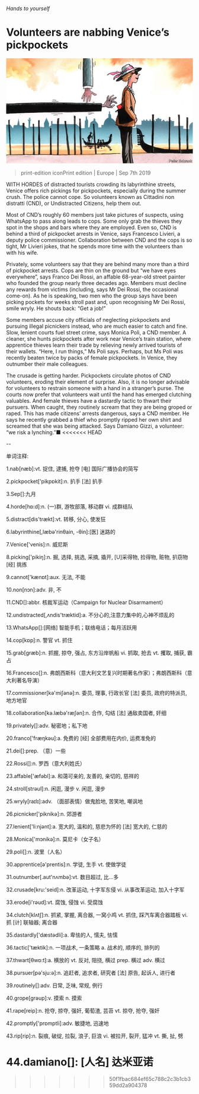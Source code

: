 ###### Hands to yourself

# Volunteers are nabbing Venice’s pickpockets 

![image](images/20190907_EUD001_0.jpg) 

> print-edition iconPrint edition | Europe | Sep 7th 2019 

WITH HORDES of distracted tourists crowding its labyrinthine streets, Venice offers rich pickings for pickpockets, especially during the summer crush. The police cannot cope. So volunteers known as Cittadini non distratti (CND), or Undistracted Citizens, help them out. 

Most of CND’s roughly 60 members just take pictures of suspects, using WhatsApp to pass along leads to cops. Some only grab the thieves they spot in the shops and bars where they are employed. Even so, CND is behind a third of pickpocket arrests in Venice, says Francesco Livieri, a deputy police commissioner. Collaboration between CND and the cops is so tight, Mr Livieri jokes, that he spends more time with the volunteers than with his wife. 

Privately, some volunteers say that they are behind many more than a third of pickpocket arrests. Cops are thin on the ground but “we have eyes everywhere”, says Franco Dei Rossi, an affable 68-year-old street painter who founded the group nearly three decades ago. Members must decline any rewards from victims (including, says Mr Dei Rossi, the occasional come-on). As he is speaking, two men who the group says have been picking pockets for weeks stroll past and, upon recognising Mr Dei Rossi, smile wryly. He shouts back: “Get a job!” 

Some members accuse city officials of neglecting pickpockets and pursuing illegal picnickers instead, who are much easier to catch and fine. Slow, lenient courts fuel street crime, says Monica Poli, a CND member. A cleaner, she hunts pickpockets after work near Venice’s train station, where apprentice thieves learn their trade by relieving newly arrived tourists of their wallets. “Here, I run things,” Ms Poli says. Perhaps, but Ms Poli was recently beaten twice by packs of female pickpockets. In Venice, they outnumber their male colleagues. 

The crusade is getting harder. Pickpockets circulate photos of CND volunteers, eroding their element of surprise. Also, it is no longer advisable for volunteers to restrain someone with a hand in a stranger’s purse. The courts now prefer that volunteers wait until the hand has emerged clutching valuables. And female thieves have a dastardly tactic to thwart their pursuers. When caught, they routinely scream that they are being groped or raped. This has made citizens’ arrests dangerous, says a CND member. He says he recently grabbed a thief who promptly ripped her own shirt and screamed that she was being attacked. Says Damiano Gizzi, a volunteer: “we risk a lynching.”■ 
<<<<<<< HEAD

-- 

 单词注释:

1.nab[næb]:vt. 捉住, 逮捕, 抢夺 [电] 国际广播协会的简写 

2.pickpocket['pikpɒkit]:n. 扒手 [法] 扒手 

3.Sep[]:九月 

4.horde[hɒ:d]:n. (一)群, 游牧部落, 移动群 vi. 成群结队 

5.distract[dis'trækt]:vt. 转移, 分心, 使发狂 

6.labyrinthine[,læbә'rinθain, -θin]:[医] 迷路的 

7.Venice['venis]:n. 威尼斯 

8.picking['pikiŋ]:n. 掘, 选择, 挑选, 采摘, 撬开, [U]采得物, 捡得物, 赃物, 扒窃物 [经] 挑拣 

9.cannot['kænɒt]:aux. 无法, 不能 

10.non[nɔn]:adv. 非, 不 

11.CND[]:abbr. 核裁军运动（Campaign for Nuclear Disarmament） 

12.undistracted[,ʌndis'træktid]:a. 不分心的,注意力集中的,心神不烦乱的 

13.WhatsApp[]:[网络] 智能手机；联络电话；每月活跃用 

14.cop[kɒp]:n. 警官 vt. 抓住 

15.grab[græb]:n. 抓握, 掠夺, 强占, 东方沿岸帆船 vi. 抓取, 抢去 vt. 攫取, 捕获, 霸占 

16.Francesco[]:n. 弗朗西斯科（意大利文艺复兴时期著名作家）；弗朗西斯科（意大利著名导演） 

17.commissioner[kә'miʃәnә]:n. 委员, 理事, 行政长官 [法] 委员, 政府的特派员, 地方地官 

18.collaboration[kә.læbә'ræʃәn]:n. 合作, 勾结 [法] 通敌卖国者, 奸细 

19.privately[]:adv. 秘密地；私下地 

20.franco['fræŋkәu]:a. 免费的 [经] 全部费用在内价, 运费准免的 

21.dei[]:prep. （意）一些 

22.Rossi[]:n. 罗西（意大利姓氏） 

23.affable['æfәbl]:a. 和蔼可亲的, 友善的, 亲切的, 慈祥的 

24.stroll[strәul]:n. 闲逛, 漫步 v. 闲逛, 漫步 

25.wryly[raɪlɪ]:adv. （面部表情）做鬼脸地, 苦笑地, 嘲讽地 

26.picnicker['piknikә]:n. 郊游者 

27.lenient['li:njәnt]:a. 宽大的, 温和的, 慈悲为怀的 [法] 宽大的, 仁慈的 

28.Monica['mɔnikә]:n. 莫尼卡（女子名） 

29.poli[]:n. 波里（人名） 

30.apprentice[ә'prentis]:n. 学徒, 生手 vt. 使做学徒 

31.outnumber[.aut'nʌmbә]:vt. 数目超过, 比...多 

32.crusade[kru:'seid]:n. 改革运动, 十字军东侵 vi. 从事改革运动, 加入十字军 

33.erode[i'rәud]:vt. 腐蚀, 侵蚀 vi. 受腐蚀 

34.clutch[klʌtʃ]:n. 抓紧, 掌握, 离合器, 一窝小鸡 vt. 抓住, 踩汽车离合器踏板 vi. 抓 [计] 联轴器; 离合器 

35.dastardly['dæstәdli]:a. 卑怯的人, 懦夫, 怯懦 

36.tactic['tæktik]:n. 一项战术, 一条策略 a. 战术的, 顺序的, 排列的 

37.thwart[θwɒ:t]:a. 横放的 vt. 反对, 阻挠, 横过 prep. 横过 adv. 横过 

38.pursuer[pә'sju:ә]:n. 追赶者, 追求者, 研究者 [法] 原告, 起诉人, 进行者 

39.routinely[]:adv. 日常, 乏味, 常规, 例行 

40.grope[grәup]:v. 摸索 n. 摸索 

41.rape[reip]:n. 抢夺, 掠夺, 强奸, 葡萄渣, 芸苔 vt. 掠夺, 抢夺, 强奸 

42.promptly['prɒmptli]:adv. 敏捷地, 迅速地 

43.rip[rip]:n. 裂痕, 破绽, 拉裂, 浪子, 巨浪 vi. 被拉开, 裂开, 猛冲 vt. 撕, 扯, 劈 

44.damiano[]: [人名] 达米亚诺 
=======
>>>>>>> 50f1fbac684ef65c788c2c3b1cb359dd2a904378

